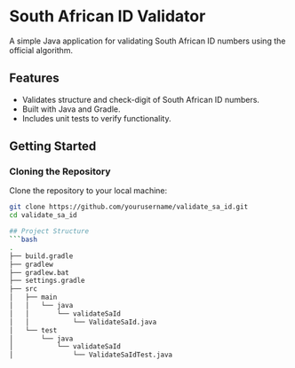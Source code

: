 # South African ID Validator

A simple Java application for validating South African ID numbers using the official algorithm.

## Features

- Validates structure and check-digit of South African ID numbers.
- Built with Java and Gradle.
- Includes unit tests to verify functionality.

## Getting Started


### Cloning the Repository
Clone the repository to your local machine:
   ```bash
   git clone https://github.com/yourusername/validate_sa_id.git
   cd validate_sa_id

## Project Structure
```bash
.
├── build.gradle
├── gradlew
├── gradlew.bat
├── settings.gradle
├── src
│   ├── main
│   │   └── java
│   │       └── validateSaId
│   │           └── ValidateSaId.java
│   └── test
│       └── java
│           └── validateSaId
│               └── ValidateSaIdTest.java

